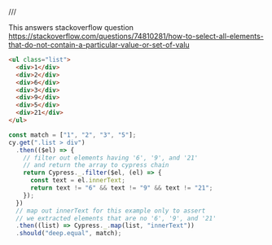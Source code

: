 /// <reference types="cypress" />

This answers stackoverflow question
https://stackoverflow.com/questions/74810281/how-to-select-all-elements-that-do-not-contain-a-particular-value-or-set-of-valu

<!-- fiddle Find text not containing certain text -->

```html
<ul class="list">
  <div>1</div>
  <div>2</div>
  <div>6</div>
  <div>3</div>
  <div>9</div>
  <div>5</div>
  <div>21</div>
</ul>
```

```js
const match = ["1", "2", "3", "5"];
cy.get(".list > div")
  .then(($el) => {
    // filter out elements having '6', '9', and '21'
    // and return the array to cypress chain
    return Cypress._.filter($el, (el) => {
      const text = el.innerText;
      return text != "6" && text != "9" && text != "21";
    });
  })
  // map out innerText for this example only to assert
  // we extracted elements that are no '6', '9', and '21'
  .then((list) => Cypress._.map(list, "innerText"))
  .should("deep.equal", match);
```

<!-- fiddle-end -->
